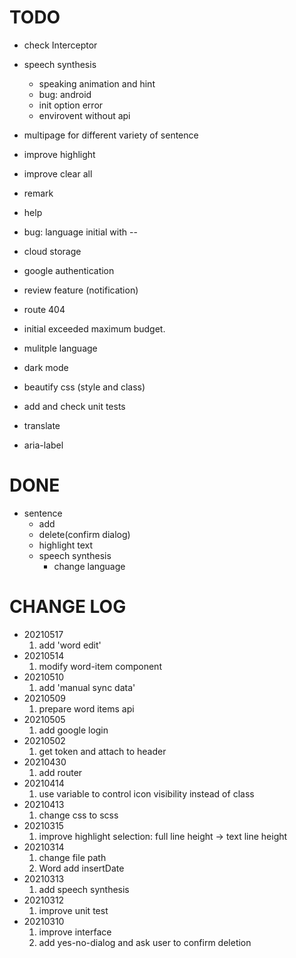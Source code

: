 
# TODO

- check Interceptor
- speech synthesis
  - speaking animation and hint
  - bug: android
  - init option error
  - envirovent without api
- multipage for different variety of sentence
- improve highlight
- improve clear all
- remark
- help
- bug: language initial with --
- cloud storage
- google authentication
- review feature (notification)
- route 404
- initial exceeded maximum budget.

- mulitple language
- dark mode
- beautify css (style and class)
- add and check unit tests

- translate
- aria-label

# DONE

- sentence
  - add
  - delete(confirm dialog)
  - highlight text
  - speech synthesis
    - change language

# CHANGE LOG

- 20210517
  1. add 'word edit'
- 20210514
  1. modify word-item component
- 20210510
  1. add 'manual sync data'
- 20210509
  1. prepare word items api
- 20210505
  1. add google login
- 20210502
  1. get token and attach to header
- 20210430
  1. add router
- 20210414
  1. use variable to control icon visibility instead of class
- 20210413
  1. change css to scss
- 20210315
  1. improve highlight selection: full line height -> text line height
- 20210314
  1. change file path
  2. Word add insertDate
- 20210313
  1. add speech synthesis
- 20210312
  1. improve unit test
- 20210310
  1. improve interface
  2. add yes-no-dialog and ask user to confirm deletion
